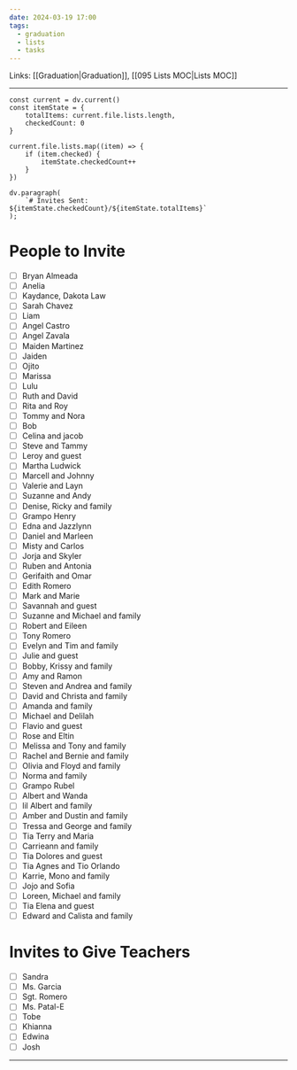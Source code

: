 ```yaml
---
date: 2024-03-19 17:00
tags:
  - graduation
  - lists
  - tasks
---
```

Links: [[Graduation|Graduation]], [[095 Lists MOC|Lists MOC]]

---
```dataviewjs
const current = dv.current()
const itemState = {
	totalItems: current.file.lists.length,
	checkedCount: 0
}

current.file.lists.map((item) => {
	if (item.checked) {
		itemState.checkedCount++
	}
})

dv.paragraph(
	`# Invites Sent: ${itemState.checkedCount}/${itemState.totalItems}`
);
```
# People to Invite
- [ ] Bryan Almeada
- [ ] Anelia
- [ ] Kaydance, Dakota Law
- [ ] Sarah Chavez
- [ ] Liam
- [ ] Angel Castro
- [ ] Angel Zavala
- [ ] Maiden Martinez
- [ ] Jaiden 
- [ ] Ojito
- [ ] Marissa
- [ ] Lulu
- [ ] Ruth and David
- [ ] Rita and Roy
- [ ] Tommy and Nora
- [ ] Bob
- [ ] Celina and jacob
- [ ] Steve and Tammy
- [ ] Leroy and guest
- [ ] Martha Ludwick
- [ ] Marcell and Johnny
- [ ] Valerie and Layn
- [ ] Suzanne and Andy
- [ ] Denise, Ricky and family
- [ ] Grampo Henry
- [ ] Edna and Jazzlynn
- [ ] Daniel and Marleen
- [ ] Misty and Carlos
- [ ] Jorja and Skyler
- [ ] Ruben and Antonia
- [ ] Gerifaith and Omar
- [ ] Edith Romero
- [ ] Mark and Marie
- [ ] Savannah and guest
- [ ] Suzanne and Michael and family
- [ ] Robert and Eileen
- [ ] Tony Romero
- [ ] Evelyn and Tim and family
- [ ] Julie and guest
- [ ] Bobby, Krissy and family
- [ ] Amy and Ramon
- [ ] Steven and Andrea and family
- [ ] David and Christa and family
- [ ] Amanda and family
- [ ] Michael and Delilah
- [ ] Flavio and guest
- [ ] Rose and Eltin
- [ ] Melissa and Tony and family
- [ ] Rachel and Bernie and family
- [ ] Olivia and Floyd and family
- [ ] Norma and family
- [ ] Grampo Rubel
- [ ] Albert and Wanda
- [ ] lil Albert and family
- [ ] Amber and Dustin and family
- [ ] Tressa and George and family
- [ ] Tia Terry and Maria
- [ ] Carrieann and family
- [ ] Tia Dolores and guest
- [ ] Tia Agnes and Tio Orlando
- [ ] Karrie, Mono and family
- [ ] Jojo and Sofia
- [ ] Loreen, Michael and family
- [ ] Tia Elena and guest
- [ ] Edward and Calista and family
# Invites to Give Teachers
- [ ] Sandra
- [ ] Ms. Garcia
- [ ] Sgt. Romero
- [ ] Ms. Patal-E
- [ ] Tobe
- [ ] Khianna
- [ ] Edwina
- [ ] Josh

---
